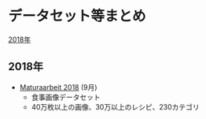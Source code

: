 # データセット等まとめ

[2018年](#2018年)

## 2018年

- [Maturaarbeit 2018](https://github.com/MURGIO/Food-Recipe-CNN) (9月)
  - 食事画像データセット
  - 40万枚以上の画像、30万以上のレシピ、230カテゴリ
